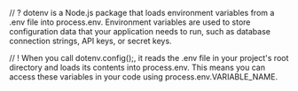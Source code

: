 // ? dotenv is a Node.js package that loads environment variables from a .env file into process.env. Environment variables are used to store configuration data that your application needs to run, such as database connection strings, API keys, or secret keys.

// ! When you call dotenv.config();, it reads the .env file in your project's root directory and loads its contents into process.env. This means you can access these variables in your code using process.env.VARIABLE_NAME.
